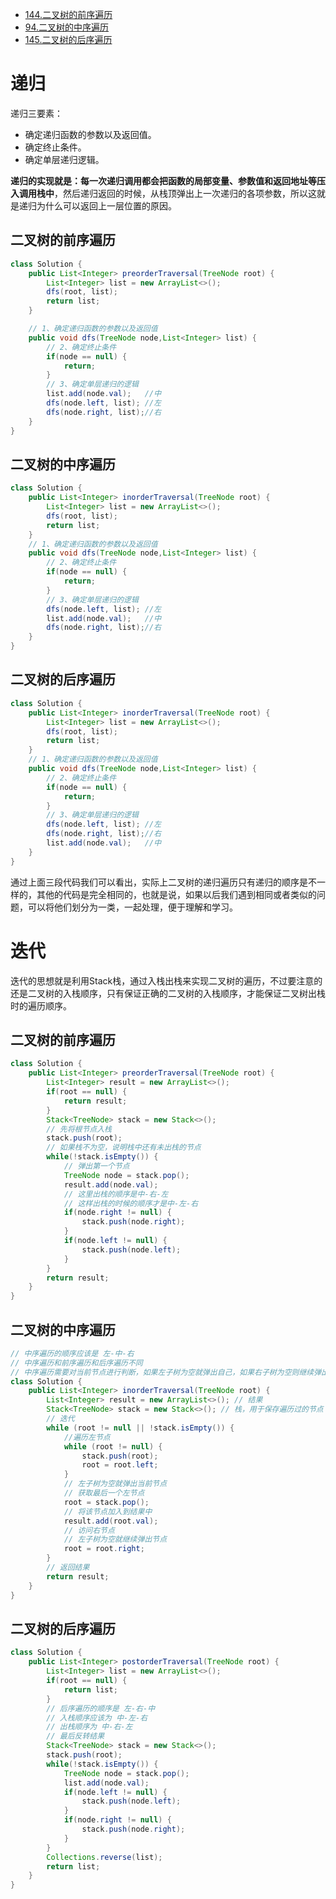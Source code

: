 - [ 144.二叉树的前序遍历](https://leetcode.cn/problems/binary-tree-preorder-traversal/)
- [94.二叉树的中序遍历](https://leetcode.cn/problems/binary-tree-inorder-traversal/)
- [145.二叉树的后序遍历](https://leetcode.cn/problems/binary-tree-postorder-traversal/)



# 递归

递归三要素：

* 确定递归函数的参数以及返回值。
* 确定终止条件。
* 确定单层递归逻辑。

**递归的实现就是：每一次递归调用都会把函数的局部变量、参数值和返回地址等压入调用栈中**，然后递归返回的时候，从栈顶弹出上一次递归的各项参数，所以这就是递归为什么可以返回上一层位置的原因。

## 二叉树的前序遍历

```java
class Solution {
    public List<Integer> preorderTraversal(TreeNode root) {
        List<Integer> list = new ArrayList<>();
        dfs(root, list);
        return list;
    }

    // 1、确定递归函数的参数以及返回值
    public void dfs(TreeNode node,List<Integer> list) {
        // 2、确定终止条件
        if(node == null) {
            return;
        }
        // 3、确定单层递归的逻辑
        list.add(node.val);   //中
        dfs(node.left, list); //左
        dfs(node.right, list);//右
    }
}
```

## 二叉树的中序遍历

```java
class Solution {
    public List<Integer> inorderTraversal(TreeNode root) {
        List<Integer> list = new ArrayList<>();
        dfs(root, list);
        return list;
    }
    // 1、确定递归函数的参数以及返回值
    public void dfs(TreeNode node,List<Integer> list) {
        // 2、确定终止条件
        if(node == null) {
            return;
        }
        // 3、确定单层递归的逻辑
        dfs(node.left, list); //左
        list.add(node.val);   //中
        dfs(node.right, list);//右
    }
}
```

## 二叉树的后序遍历

```java
class Solution {
    public List<Integer> inorderTraversal(TreeNode root) {
        List<Integer> list = new ArrayList<>();
        dfs(root, list);
        return list;
    }
    // 1、确定递归函数的参数以及返回值
    public void dfs(TreeNode node,List<Integer> list) {
        // 2、确定终止条件
        if(node == null) {
            return;
        }
        // 3、确定单层递归的逻辑
        dfs(node.left, list); //左
        dfs(node.right, list);//右
        list.add(node.val);   //中
    }
}
```

通过上面三段代码我们可以看出，实际上二叉树的递归遍历只有递归的顺序是不一样的，其他的代码是完全相同的，也就是说，如果以后我们遇到相同或者类似的问题，可以将他们划分为一类，一起处理，便于理解和学习。



# 迭代

迭代的思想就是利用Stack栈，通过入栈出栈来实现二叉树的遍历，不过要注意的还是二叉树的入栈顺序，只有保证正确的二叉树的入栈顺序，才能保证二叉树出栈时的遍历顺序。

## 二叉树的前序遍历

```java
class Solution {
    public List<Integer> preorderTraversal(TreeNode root) {
        List<Integer> result = new ArrayList<>();
        if(root == null) {
            return result;
        }
        Stack<TreeNode> stack = new Stack<>();
        // 先将根节点入栈
        stack.push(root);
        // 如果栈不为空，说明栈中还有未出栈的节点
        while(!stack.isEmpty()) {
            // 弹出第一个节点 
            TreeNode node = stack.pop();
            result.add(node.val);
            // 这里出栈的顺序是中-右-左
            // 这样出栈的时候的顺序才是中-左-右
            if(node.right != null) {
                stack.push(node.right);
            }
            if(node.left != null) {
                stack.push(node.left);
            }
        }
        return result;
    }
}
```

## 二叉树的中序遍历

```java
// 中序遍历的顺序应该是 左-中-右
// 中序遍历和前序遍历和后序遍历不同
// 中序遍历需要对当前节点进行判断，如果左子树为空就弹出自己，如果右子树为空则继续弹出
class Solution {
    public List<Integer> inorderTraversal(TreeNode root) {
        List<Integer> result = new ArrayList<>(); // 结果
        Stack<TreeNode> stack = new Stack<>(); // 栈，用于保存遍历过的节点
		// 迭代
        while (root != null || !stack.isEmpty()) {
        	//遍历左节点
            while (root != null) {
                stack.push(root);
                root = root.left;
            }
            // 左子树为空就弹出当前节点
            // 获取最后一个左节点
            root = stack.pop();
            // 将该节点加入到结果中
            result.add(root.val);
            // 访问右节点
            // 左子树为空就继续弹出节点
            root = root.right;
        }
		// 返回结果
        return result;
    }
}
```

## 二叉树的后序遍历

```java
class Solution {
    public List<Integer> postorderTraversal(TreeNode root) {
        List<Integer> list = new ArrayList<>();
        if(root == null) {
            return list;
        }
        // 后序遍历的顺序是 左-右-中
        // 入栈顺序应该为 中-左-右
        // 出栈顺序为 中-右-左
        // 最后反转结果
        Stack<TreeNode> stack = new Stack<>();
        stack.push(root);
        while(!stack.isEmpty()) {
            TreeNode node = stack.pop();
            list.add(node.val);
            if(node.left != null) {
                stack.push(node.left);
            }
            if(node.right != null) {
                stack.push(node.right);
            }
        }
        Collections.reverse(list);
        return list;
    }
}
```



